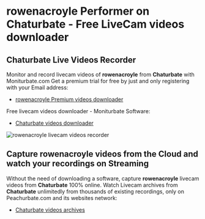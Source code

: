 # rowenacroyle Performer on Chaturbate - Free LiveCam videos downloader

## Chaturbate Live Videos Recorder

Monitor and record livecam videos of **rowenacroyle** from **Chaturbate** with Moniturbate.com
Get a premium trial for free by just and only registering with your Email address:
* [rowenacroyle Premium videos downloader](https://moniturbate.com/request-demo-licence-key.html)

Free livecam videos downloader - Moniturbate Software:
* [Chaturbate videos downloader](https://moniturbate.com/moniturbate-download-software.html)

![rowenacroyle livecam videos recorder](https://peachurnet.com/templates/moniturbate-software.png)


## Capture rowenacroyle videos from the Cloud and watch your recordings on Streaming

Without the need of downloading a software, capture **rowenacroyle** livecam videos from **Chaturbate** 100% online.
Watch Livecam archives from **Chaturbate** unlimitedly from thousands of existing recordings, only on Peachurbate.com and its websites network:
* [Chaturbate videos archives](https://peachurnet.com/)